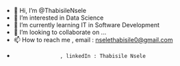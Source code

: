 - 👋 Hi, I’m @ThabisileNsele
- 👀 I’m interested in Data Science
- 🌱 I’m currently learning IT in Software Development
- 💞️ I’m looking to collaborate on ...
- 📫 How to reach me , email : nselethabisile0@gmail.com
-                    , linkedIn : Thabisile Nsele

<!---
ThabisileNsele/ThabisileNsele is a ✨ special ✨ repository because its `README.md` (this file) appears on your GitHub profile.
You can click the Preview link to take a look at your changes.
--->
